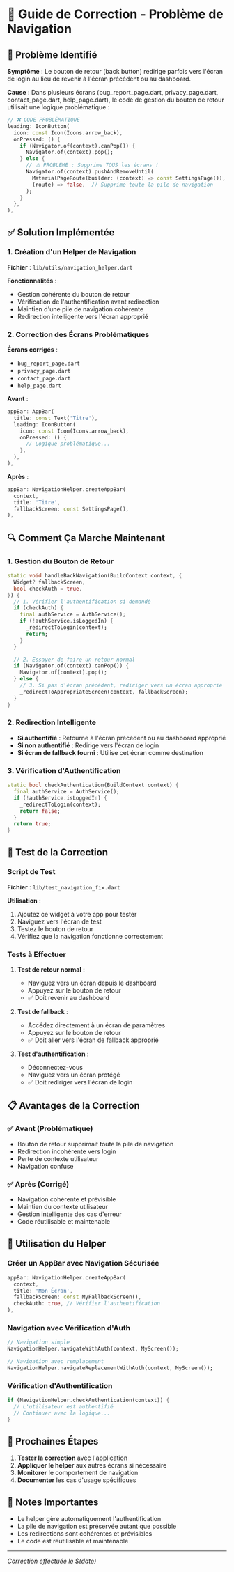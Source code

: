 # 🔧 Guide de Correction - Problème de Navigation

## 🐛 Problème Identifié

**Symptôme** : Le bouton de retour (back button) redirige parfois vers l'écran de login au lieu de revenir à l'écran précédent ou au dashboard.

**Cause** : Dans plusieurs écrans (bug_report_page.dart, privacy_page.dart, contact_page.dart, help_page.dart), le code de gestion du bouton de retour utilisait une logique problématique :

```dart
// ❌ CODE PROBLÉMATIQUE
leading: IconButton(
  icon: const Icon(Icons.arrow_back),
  onPressed: () {
    if (Navigator.of(context).canPop()) {
      Navigator.of(context).pop();
    } else {
      // ⚠️ PROBLÈME : Supprime TOUS les écrans !
      Navigator.of(context).pushAndRemoveUntil(
        MaterialPageRoute(builder: (context) => const SettingsPage()),
        (route) => false,  // Supprime toute la pile de navigation
      );
    }
  },
),
```

## ✅ Solution Implémentée

### 1. Création d'un Helper de Navigation

**Fichier** : `lib/utils/navigation_helper.dart`

**Fonctionnalités** :
- Gestion cohérente du bouton de retour
- Vérification de l'authentification avant redirection
- Maintien d'une pile de navigation cohérente
- Redirection intelligente vers l'écran approprié

### 2. Correction des Écrans Problématiques

**Écrans corrigés** :
- `bug_report_page.dart`
- `privacy_page.dart` 
- `contact_page.dart`
- `help_page.dart`

**Avant** :
```dart
appBar: AppBar(
  title: const Text('Titre'),
  leading: IconButton(
    icon: const Icon(Icons.arrow_back),
    onPressed: () {
      // Logique problématique...
    },
  ),
),
```

**Après** :
```dart
appBar: NavigationHelper.createAppBar(
  context,
  title: 'Titre',
  fallbackScreen: const SettingsPage(),
),
```

## 🔍 Comment Ça Marche Maintenant

### 1. Gestion du Bouton de Retour

```dart
static void handleBackNavigation(BuildContext context, {
  Widget? fallbackScreen,
  bool checkAuth = true,
}) {
  // 1. Vérifier l'authentification si demandé
  if (checkAuth) {
    final authService = AuthService();
    if (!authService.isLoggedIn) {
      _redirectToLogin(context);
      return;
    }
  }

  // 2. Essayer de faire un retour normal
  if (Navigator.of(context).canPop()) {
    Navigator.of(context).pop();
  } else {
    // 3. Si pas d'écran précédent, rediriger vers un écran approprié
    _redirectToAppropriateScreen(context, fallbackScreen);
  }
}
```

### 2. Redirection Intelligente

- **Si authentifié** : Retourne à l'écran précédent ou au dashboard approprié
- **Si non authentifié** : Redirige vers l'écran de login
- **Si écran de fallback fourni** : Utilise cet écran comme destination

### 3. Vérification d'Authentification

```dart
static bool checkAuthentication(BuildContext context) {
  final authService = AuthService();
  if (!authService.isLoggedIn) {
    _redirectToLogin(context);
    return false;
  }
  return true;
}
```

## 🧪 Test de la Correction

### Script de Test

**Fichier** : `lib/test_navigation_fix.dart`

**Utilisation** :
1. Ajoutez ce widget à votre app pour tester
2. Naviguez vers l'écran de test
3. Testez le bouton de retour
4. Vérifiez que la navigation fonctionne correctement

### Tests à Effectuer

1. **Test de retour normal** :
   - Naviguez vers un écran depuis le dashboard
   - Appuyez sur le bouton de retour
   - ✅ Doit revenir au dashboard

2. **Test de fallback** :
   - Accédez directement à un écran de paramètres
   - Appuyez sur le bouton de retour
   - ✅ Doit aller vers l'écran de fallback approprié

3. **Test d'authentification** :
   - Déconnectez-vous
   - Naviguez vers un écran protégé
   - ✅ Doit rediriger vers l'écran de login

## 📋 Avantages de la Correction

### ✅ Avant (Problématique)
- Bouton de retour supprimait toute la pile de navigation
- Redirection incohérente vers login
- Perte de contexte utilisateur
- Navigation confuse

### ✅ Après (Corrigé)
- Navigation cohérente et prévisible
- Maintien du contexte utilisateur
- Gestion intelligente des cas d'erreur
- Code réutilisable et maintenable

## 🔧 Utilisation du Helper

### Créer un AppBar avec Navigation Sécurisée

```dart
appBar: NavigationHelper.createAppBar(
  context,
  title: 'Mon Écran',
  fallbackScreen: const MyFallbackScreen(),
  checkAuth: true, // Vérifier l'authentification
),
```

### Navigation avec Vérification d'Auth

```dart
// Navigation simple
NavigationHelper.navigateWithAuth(context, MyScreen());

// Navigation avec remplacement
NavigationHelper.navigateReplacementWithAuth(context, MyScreen());
```

### Vérification d'Authentification

```dart
if (NavigationHelper.checkAuthentication(context)) {
  // L'utilisateur est authentifié
  // Continuer avec la logique...
}
```

## 🚀 Prochaines Étapes

1. **Tester la correction** avec l'application
2. **Appliquer le helper** aux autres écrans si nécessaire
3. **Monitorer** le comportement de navigation
4. **Documenter** les cas d'usage spécifiques

## 📝 Notes Importantes

- Le helper gère automatiquement l'authentification
- La pile de navigation est préservée autant que possible
- Les redirections sont cohérentes et prévisibles
- Le code est réutilisable et maintenable

---
*Correction effectuée le $(date)*
